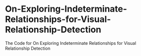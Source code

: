 # On-Exploring-Indeterminate-Relationships-for-Visual-Relationship-Detection
The Code for On Exploring Indeterminate Relationships for Visual Relationship Detection
